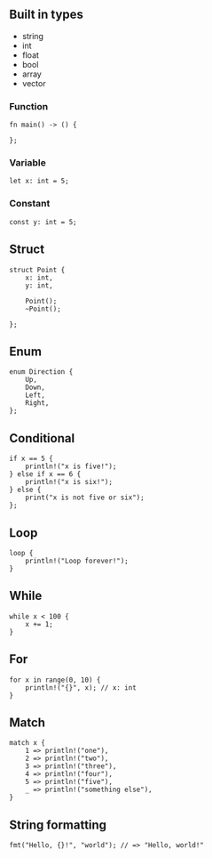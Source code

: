 ## Built in types
- string
- int
- float
- bool
- array
- vector


### Function
```
fn main() -> () {

};
```

### Variable
```
let x: int = 5;
```

### Constant
```
const y: int = 5;
```

## Struct
```
struct Point {
    x: int,
    y: int,

    Point();
    ~Point();
    
};
```

## Enum
```
enum Direction {
    Up,
    Down,
    Left,
    Right,
};
```

## Conditional
```
if x == 5 {
    println!("x is five!");
} else if x == 6 {
    println!("x is six!");
} else {
    print("x is not five or six");
};
```

## Loop
```
loop {
    println!("Loop forever!");
}
```

## While
```
while x < 100 {
    x += 1;
}
```

## For
```
for x in range(0, 10) {
    println!("{}", x); // x: int
}
```

## Match
```
match x {
    1 => println!("one"),
    2 => println!("two"),
    3 => println!("three"),
    4 => println!("four"),
    5 => println!("five"),
    _ => println!("something else"),
}
```

## String formatting
```
fmt("Hello, {}!", "world"); // => "Hello, world!"
```